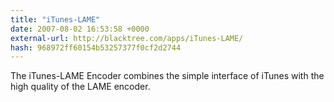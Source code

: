 ```yaml
---
title: "iTunes-LAME"
date: 2007-08-02 16:53:58 +0000
external-url: http://blacktree.com/apps/iTunes-LAME/
hash: 968972ff60154b53257377f0cf2d2744
---
```


The iTunes-LAME Encoder combines the simple interface of iTunes with the high quality of the LAME encoder.
